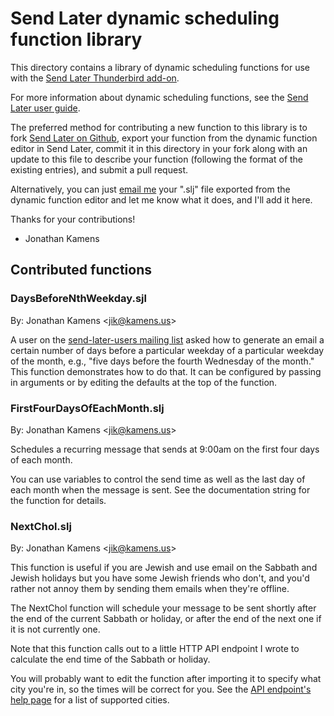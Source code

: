 # Send Later dynamic scheduling function library

This directory contains a library of dynamic scheduling functions for use with the [Send Later Thunderbird add-on](https://addons.thunderbird.net/thunderbird/addon/send-later-3/).

For more information about dynamic scheduling functions, see the [Send Later user guide](https://blog.kamens.us/send-later/#dynamic).

The preferred method for contributing a new function to this library is to fork [Send Later on Github](https://github.com/jikamens/send-later), export your function from the dynamic function editor in Send Later, commit it in this directory in your fork along with an update to this file to describe your function (following the format of the existing entries), and submit a pull request.

Alternatively, you can just [email me](mailto:jik@kamens.us) your ".slj" file exported from the dynamic function editor and let me know what it does, and I'll add it here.

Thanks for your contributions!

- Jonathan Kamens

## Contributed functions

### DaysBeforeNthWeekday.sjl

By: Jonathan Kamens &lt;[jik@kamens.us](mailto:jik@kamens.us)&gt;

A user on the [send-later-users mailing list](https://groups.google.com/forum/#!forum/send-later-users) asked how to generate an email a certain number of days before a particular weekday of a particular weekday of the month, e.g., "five days before the fourth Wednesday of the month." This function demonstrates how to do that. It can be configured by passing in arguments or by editing the defaults at the top of the function.

### FirstFourDaysOfEachMonth.slj

By: Jonathan Kamens &lt;[jik@kamens.us](mailto:jik@kamens.us)&gt;

Schedules a recurring message that sends at 9:00am on the first four days of each month.

You can use variables to control the send time as well as the last day of each month when the message is sent. See the documentation string for the function for details.

### NextChol.slj

By: Jonathan Kamens &lt;[jik@kamens.us](mailto:jik@kamens.us)&gt;

This function is useful if you are Jewish and use email on the Sabbath and Jewish holidays but you have some Jewish friends who don't, and you'd rather not annoy them by sending them emails when they're offline.

The NextChol function will schedule your message to be sent shortly after the end of the current Sabbath or holiday, or after the end of the next one if it is not currently one.

Note that this function calls out to a little HTTP API endpoint I wrote to calculate the end time of the Sabbath or holiday.

You will probably want to edit the function after importing it to specify what city you're in, so the times will be correct for you. See the [API endpoint's help page](https://jewish-holidays.kamens.us/next-chol?help) for a list of supported cities.

